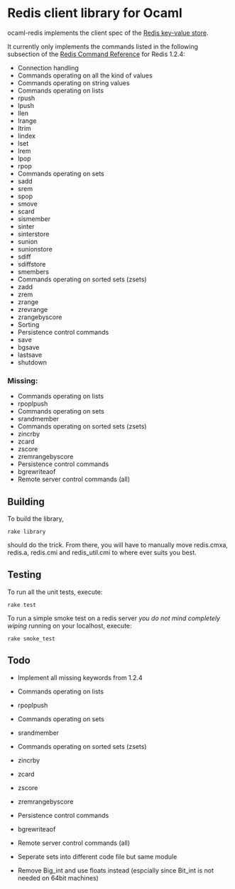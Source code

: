 Redis client library for Ocaml
==============================

ocaml-redis implements the client spec of the [Redis key-value store](http://code.google.com/p/redis/).

It currently only implements the commands listed in the following subsection of the [Redis Command Reference](http://code.google.com/p/redis/wiki/CommandReference) for Redis 1.2.4:

* Connection handling
* Commands operating on all the kind of values
* Commands operating on string values
* Commands operating on lists
 * rpush
 * lpush
 * llen
 * lrange
 * ltrim
 * lindex
 * lset
 * lrem
 * lpop
 * rpop
* Commands operating on sets
 * sadd
 * srem
 * spop
 * smove
 * scard
 * sismember
 * sinter
 * sinterstore
 * sunion
 * sunionstore
 * sdiff
 * sdiffstore
 * smembers
* Commands operating on sorted sets (zsets)
 * zadd
 * zrem
 * zrange
 * zrevrange
 * zrangebyscore
* Sorting
* Persistence control commands
 * save
 * bgsave
 * lastsave
 * shutdown

### Missing:

* Commands operating on lists
 * rpoplpush
* Commands operating on sets
 * srandmember
* Commands operating on sorted sets (zsets)
 * zincrby
 * zcard
 * zscore
 * zremrangebyscore
* Persistence control commands
 * bgrewriteaof
* Remote server control commands (all)

Building
--------

To build the library,

    rake library

should do the trick. From there, you will have to manually move redis.cmxa, redis.a, redis.cmi and redis_util.cmi to where ever suits you best.

Testing
-------

To run all the unit tests, execute:

    rake test

To run a simple smoke test on a redis server *you do not mind completely wiping* running on your localhost, execute:

    rake smoke_test

Todo
----

* Implement all missing keywords from 1.2.4
 * Commands operating on lists
  * rpoplpush
 * Commands operating on sets
  * srandmember
 * Commands operating on sorted sets (zsets)
  * zincrby
  * zcard
  * zscore
  * zremrangebyscore
 * Persistence control commands
  * bgrewriteaof
 * Remote server control commands (all)

* Seperate sets into different code file but same module
* Remove Big_int and use floats instead (espcially since Bit_int is not needed on 64bit machines)
